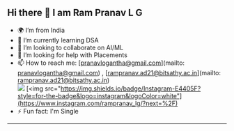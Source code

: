 ## Hi there 👋 I am Ram Pranav L G

- 🌍 I’m from India
- 🌱 I’m currently learning DSA
- 👯 I’m looking to collaborate on AI/ML
- 🤔 I’m looking for help with Placements
- 📫 How to reach me: [pranavlogantha@gmail.com](mailto: pranavlogantha@gmail.com) , [rampranav.ad21@bitsathy.ac.in](mailto: rampranav.ad21@bitsathy.ac.in)
<br />[<img src="https://img.shields.io/badge/LinkedIn-0077B5?style=for-the-badge&logo=linkedin&logoColor=white" />](https://www.linkedin.com/in/ram-pranav-l-g-5595ba231/) [<img src="https://img.shields.io/badge/Instagram-E4405F?style=for-the-badge&logo=instagram&logoColor=white"](https://www.instagram.com/rampranav_lg/?next=%2F)
- ⚡ Fun fact: I'm Single 

---
